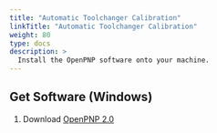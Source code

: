 ```yaml
---
title: "Automatic Toolchanger Calibration"
linkTitle: "Automatic Toolchanger Calibration"
weight: 80
type: docs
description: >
  Install the OpenPNP software onto your machine.
---
```


## Get Software (Windows)

1. Download [OpenPNP 2.0](https://openpnp.org/downloads/)


